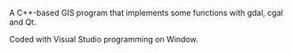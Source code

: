 A C++-based GIS program that implements some functions with gdal, cgal and Qt.

Coded with Visual Studio programming on Window.
